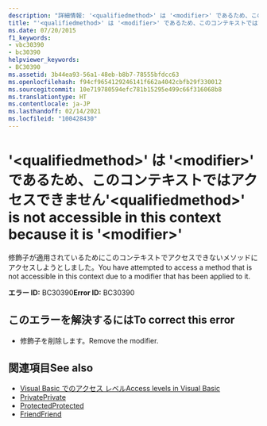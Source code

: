 ```yaml
---
description: "詳細情報: '<qualifiedmethod>' は '<modifier>' であるため、このコンテキストではアクセスできません"
title: "'<qualifiedmethod>' は '<modifier>' であるため、このコンテキストではアクセスできません"
ms.date: 07/20/2015
f1_keywords:
- vbc30390
- bc30390
helpviewer_keywords:
- BC30390
ms.assetid: 3b44ea93-56a1-48eb-b8b7-78555bfdcc63
ms.openlocfilehash: f94cf9654129246141f662a4042cbfb29f330012
ms.sourcegitcommit: 10e719780594efc781b15295e499c66f316068b8
ms.translationtype: HT
ms.contentlocale: ja-JP
ms.lasthandoff: 02/14/2021
ms.locfileid: "100428430"
---
```

# <a name="qualifiedmethod-is-not-accessible-in-this-context-because-it-is-modifier"></a><span data-ttu-id="a99f8-103">'\<qualifiedmethod>' は '\<modifier>' であるため、このコンテキストではアクセスできません</span><span class="sxs-lookup"><span data-stu-id="a99f8-103">'\<qualifiedmethod>' is not accessible in this context because it is '\<modifier>'</span></span>

<span data-ttu-id="a99f8-104">修飾子が適用されているためにこのコンテキストでアクセスできないメソッドにアクセスしようとしました。</span><span class="sxs-lookup"><span data-stu-id="a99f8-104">You have attempted to access a method that is not accessible in this context due to a modifier that has been applied to it.</span></span>  
  
 <span data-ttu-id="a99f8-105">**エラー ID:** BC30390</span><span class="sxs-lookup"><span data-stu-id="a99f8-105">**Error ID:** BC30390</span></span>  
  
## <a name="to-correct-this-error"></a><span data-ttu-id="a99f8-106">このエラーを解決するには</span><span class="sxs-lookup"><span data-stu-id="a99f8-106">To correct this error</span></span>  
  
- <span data-ttu-id="a99f8-107">修飾子を削除します。</span><span class="sxs-lookup"><span data-stu-id="a99f8-107">Remove the modifier.</span></span>  
  
## <a name="see-also"></a><span data-ttu-id="a99f8-108">関連項目</span><span class="sxs-lookup"><span data-stu-id="a99f8-108">See also</span></span>

- [<span data-ttu-id="a99f8-109">Visual Basic でのアクセス レベル</span><span class="sxs-lookup"><span data-stu-id="a99f8-109">Access levels in Visual Basic</span></span>](../programming-guide/language-features/declared-elements/access-levels.md)
- [<span data-ttu-id="a99f8-110">Private</span><span class="sxs-lookup"><span data-stu-id="a99f8-110">Private</span></span>](../language-reference/modifiers/private.md)
- [<span data-ttu-id="a99f8-111">Protected</span><span class="sxs-lookup"><span data-stu-id="a99f8-111">Protected</span></span>](../language-reference/modifiers/protected.md)
- [<span data-ttu-id="a99f8-112">Friend</span><span class="sxs-lookup"><span data-stu-id="a99f8-112">Friend</span></span>](../language-reference/modifiers/friend.md)
